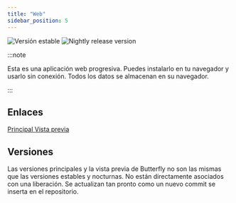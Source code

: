 ```yaml
---
title: "Web"
sidebar_position: 5
---
```


![Versión estable](https://img.shields.io/badge/dynamic/yaml?color=c4840d&label=Stable&query=%24.version&url=https%3A%2F%2Fraw.githubusercontent.com%2FLinwoodDev%2Fbutterfly%2Fstable%2Fapp%2Fpubspec.yaml&style=for-the-badge) ![Nightly release version](https://img.shields.io/badge/dynamic/yaml?color=f7d28c&label=Nightly&query=%24.version&url=https%3A%2F%2Fraw.githubusercontent.com%2FLinwoodDev%2Fbutterfly%2Fnightly%2Fapp%2Fpubspec.yaml&style=for-the-badge)

:::note

Esta es una aplicación web progresiva. Puedes instalarlo en tu navegador y usarlo sin conexión. Todos los datos se almacenan en su navegador.

:::


## Enlaces

<div className="row margin-bottom--lg padding--sm">
<a className="button button--outline button--info button--lg margin--sm" href="https://butterfly.linwood.dev">
  Principal
</a>
<a className="button button--outline button--danger button--lg margin--sm" href="https://preview.butterfly.linwood.dev">
  Vista previa
</a>
</div>

## Versiones

Las versiones principales y la vista previa de Butterfly no son las mismas que las versiones estables y nocturnas. No están directamente asociados con una liberación. Se actualizan tan pronto como un nuevo commit se inserta en el repositorio.
